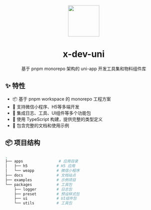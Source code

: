 <br>

<p align="center">
<img src="https://api.iconify.design/fluent-emoji:dog-face.svg" style="width:100px;" />
</p>

<h1 align="center">x-dev-uni</h1>

<p align="center">基于 pnpm monorepo 架构的 uni-app 开发工具集和物料组件库</p>

## ✨ 特性

- 📦 基于 pnpm workspace 的 monorepo 工程方案
- 🎯 支持微信小程序、H5等多端开发
- 🚀 集成日志、工具、UI组件等多个功能包
- 💪 使用 TypeScript 构建，提供完整的类型定义
- 📖 包含完整的文档和使用示例

## 📦 项目结构

```bash
.
├── apps                # 应用目录
│   ├── h5             # H5 应用
│   └── weapp          # 微信小程序
├── docs               # 文档站点
├── examples           # 示例项目
└── packages           # 工具包
    ├── logger         # 日志包
    ├── preset         # 预设样式包
    ├── ui             # UI组件包
    └── utils          # 工具包
```

